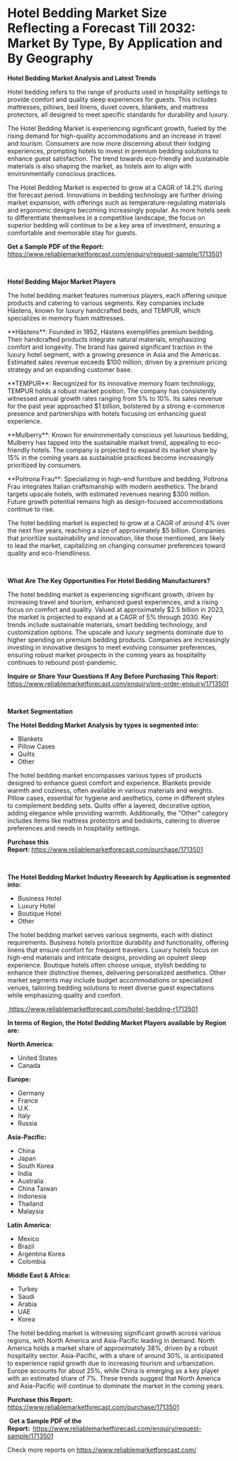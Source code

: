 <p><h1>Hotel Bedding Market Size Reflecting a Forecast Till 2032: Market By Type, By Application and By Geography</h1></p><p><strong>Hotel Bedding Market Analysis and Latest Trends</strong></p>
<p><p>Hotel bedding refers to the range of products used in hospitality settings to provide comfort and quality sleep experiences for guests. This includes mattresses, pillows, bed linens, duvet covers, blankets, and mattress protectors, all designed to meet specific standards for durability and luxury.</p><p>The Hotel Bedding Market is experiencing significant growth, fueled by the rising demand for high-quality accommodations and an increase in travel and tourism. Consumers are now more discerning about their lodging experiences, prompting hotels to invest in premium bedding solutions to enhance guest satisfaction. The trend towards eco-friendly and sustainable materials is also shaping the market, as hotels aim to align with environmentally conscious practices.</p><p>The Hotel Bedding Market is expected to grow at a CAGR of 14.2% during the forecast period. Innovations in bedding technology are further driving market expansion, with offerings such as temperature-regulating materials and ergonomic designs becoming increasingly popular. As more hotels seek to differentiate themselves in a competitive landscape, the focus on superior bedding will continue to be a key area of investment, ensuring a comfortable and memorable stay for guests.</p></p>
<p><strong>Get a Sample PDF of the Report:&nbsp;</strong> <a href="https://www.reliablemarketforecast.com/enquiry/request-sample/1713501?utm_campaign=1141&utm_medium=2&utm_source=Github&utm_content=ia&utm_term=11012025&utm_id=hotel-bedding">https://www.reliablemarketforecast.com/enquiry/request-sample/1713501</a></p>
<p>&nbsp;</p>
<p><strong>Hotel Bedding Major Market Players</strong></p>
<p><p>The hotel bedding market features numerous players, each offering unique products and catering to various segments. Key companies include Hästens, known for luxury handcrafted beds, and TEMPUR, which specializes in memory foam mattresses.</p><p>**Hästens**: Founded in 1852, Hästens exemplifies premium bedding. Their handcrafted products integrate natural materials, emphasizing comfort and longevity. The brand has gained significant traction in the luxury hotel segment, with a growing presence in Asia and the Americas. Estimated sales revenue exceeds $100 million, driven by a premium pricing strategy and an expanding customer base.</p><p>**TEMPUR**: Recognized for its innovative memory foam technology, TEMPUR holds a robust market position. The company has consistently witnessed annual growth rates ranging from 5% to 10%. Its sales revenue for the past year approached $1 billion, bolstered by a strong e-commerce presence and partnerships with hotels focusing on enhancing guest experience.</p><p>**Mulberry**: Known for environmentally conscious yet luxurious bedding, Mulberry has tapped into the sustainable market trend, appealing to eco-friendly hotels. The company is projected to expand its market share by 15% in the coming years as sustainable practices become increasingly prioritized by consumers.</p><p>**Poltrona Frau**: Specializing in high-end furniture and bedding, Poltrona Frau integrates Italian craftsmanship with modern aesthetics. The brand targets upscale hotels, with estimated revenues nearing $300 million. Future growth potential remains high as design-focused accommodations continue to rise.</p><p>The hotel bedding market is expected to grow at a CAGR of around 4% over the next five years, reaching a size of approximately $5 billion. Companies that prioritize sustainability and innovation, like those mentioned, are likely to lead the market, capitalizing on changing consumer preferences toward quality and eco-friendliness.</p></p>
<p>&nbsp;</p>
<p><strong>What Are The Key Opportunities For Hotel Bedding Manufacturers?</strong></p>
<p><p>The hotel bedding market is experiencing significant growth, driven by increasing travel and tourism, enhanced guest experiences, and a rising focus on comfort and quality. Valued at approximately $2.5 billion in 2023, the market is projected to expand at a CAGR of 5% through 2030. Key trends include sustainable materials, smart bedding technology, and customization options. The upscale and luxury segments dominate due to higher spending on premium bedding products. Companies are increasingly investing in innovative designs to meet evolving consumer preferences, ensuring robust market prospects in the coming years as hospitality continues to rebound post-pandemic.</p></p>
<p><strong>Inquire or Share Your Questions If Any Before Purchasing This Report:</strong> <a href="https://www.reliablemarketforecast.com/enquiry/pre-order-enquiry/1713501?utm_campaign=1141&utm_medium=2&utm_source=Github&utm_content=ia&utm_term=11012025&utm_id=hotel-bedding">https://www.reliablemarketforecast.com/enquiry/pre-order-enquiry/1713501</a></p>
<p>&nbsp;</p>
<p><strong>Market Segmentation</strong></p>
<p><strong>The Hotel Bedding Market Analysis by types is segmented into:</strong></p>
<p><ul><li>Blankets</li><li>Pillow Cases</li><li>Quilts</li><li>Other</li></ul></p>
<p><p>The hotel bedding market encompasses various types of products designed to enhance guest comfort and experience. Blankets provide warmth and coziness, often available in various materials and weights. Pillow cases, essential for hygiene and aesthetics, come in different styles to complement bedding sets. Quilts offer a layered, decorative option, adding elegance while providing warmth. Additionally, the "Other" category includes items like mattress protectors and bedskirts, catering to diverse preferences and needs in hospitality settings.</p></p>
<p><strong>Purchase this Report:&nbsp;</strong><a href="https://www.reliablemarketforecast.com/purchase/1713501?utm_campaign=1141&utm_medium=2&utm_source=Github&utm_content=ia&utm_term=11012025&utm_id=hotel-bedding">https://www.reliablemarketforecast.com/purchase/1713501</a></p>
<p>&nbsp;</p>
<p><strong>The Hotel Bedding Market Industry Research by Application is segmented into:</strong></p>
<p><ul><li>Business Hotel</li><li>Luxury Hotel</li><li>Boutique Hotel</li><li>Other</li></ul></p>
<p><p>The hotel bedding market serves various segments, each with distinct requirements. Business hotels prioritize durability and functionality, offering linens that ensure comfort for frequent travelers. Luxury hotels focus on high-end materials and intricate designs, providing an opulent sleep experience. Boutique hotels often choose unique, stylish bedding to enhance their distinctive themes, delivering personalized aesthetics. Other market segments may include budget accommodations or specialized venues, tailoring bedding solutions to meet diverse guest expectations while emphasizing quality and comfort.</p></p>
<p><a href="https://www.reliablemarketforecast.com/hotel-bedding-r1713501?utm_campaign=1141&utm_medium=2&utm_source=Github&utm_content=ia&utm_term=11012025&utm_id=hotel-bedding">&nbsp;https://www.reliablemarketforecast.com/hotel-bedding-r1713501</a></p>
<p><strong>In terms of Region, the Hotel Bedding Market Players available by Region are:</strong></p>
<p>
    <p> <strong> North America: </strong>
        <ul>
            <li>United States</li>
            <li>Canada</li>
        </ul>
        </p> 
    <p> <strong> Europe: </strong>
        <ul>
            <li>Germany</li>
            <li>France</li>
            <li>U.K.</li>
            <li>Italy</li>
            <li>Russia</li>
        </ul>
        </p> 
    <p> <strong> Asia-Pacific: </strong>
        <ul>
            <li>China</li>
            <li>Japan</li>
            <li>South Korea</li>
            <li>India</li>
            <li>Australia</li>
            <li>China Taiwan</li>
            <li>Indonesia</li>
            <li>Thailand</li>
            <li>Malaysia</li>
        </ul>
        </p> 
    <p> <strong> Latin America: </strong>
        <ul>
            <li>Mexico</li>
            <li>Brazil</li>
            <li>Argentina Korea</li>
            <li>Colombia</li>
        </ul>
        </p> 
    <p> <strong> Middle East & Africa: </strong>
        <ul>
            <li>Turkey</li>
            <li>Saudi</li>
            <li>Arabia</li>
            <li>UAE</li>
            <li>Korea</li>
        </ul>
    </p>
    </p>
<p><p>The hotel bedding market is witnessing significant growth across various regions, with North America and Asia-Pacific leading in demand. North America holds a market share of approximately 38%, driven by a robust hospitality sector. Asia-Pacific, with a share of around 30%, is anticipated to experience rapid growth due to increasing tourism and urbanization. Europe accounts for about 25%, while China is emerging as a key player with an estimated share of 7%. These trends suggest that North America and Asia-Pacific will continue to dominate the market in the coming years.</p></p>
<p><strong>Purchase this Report: </strong><a href="https://www.reliablemarketforecast.com/purchase/1713501?utm_campaign=1141&utm_medium=2&utm_source=Github&utm_content=ia&utm_term=11012025&utm_id=hotel-bedding">https://www.reliablemarketforecast.com/purchase/1713501</a></p>
<p>&nbsp;<strong>Get a Sample PDF of the Report:&nbsp;&nbsp;</strong><a href="https://www.reliablemarketforecast.com/enquiry/request-sample/1713501?utm_campaign=1141&utm_medium=2&utm_source=Github&utm_content=ia&utm_term=11012025&utm_id=hotel-bedding">https://www.reliablemarketforecast.com/enquiry/request-sample/1713501</a></p>
<p><strong></strong></p>
<p>Check more reports on <a href="https://www.reliablemarketforecast.com/?utm_campaign=1141&utm_medium=2&utm_source=Github&utm_content=ia&utm_term=11012025&utm_id=hotel-bedding">https://www.reliablemarketforecast.com/</a></p>